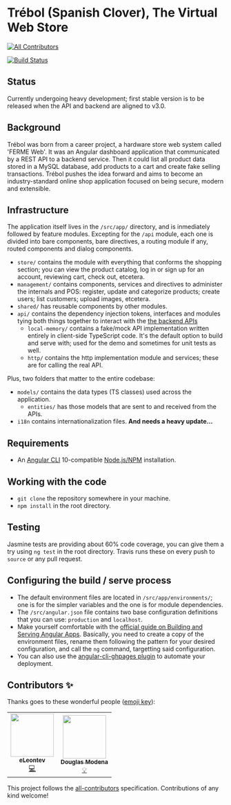 # Trébol (Spanish Clover), The Virtual Web Store
<!-- ALL-CONTRIBUTORS-BADGE:START - Do not remove or modify this section -->
[![All Contributors](https://img.shields.io/badge/all_contributors-2-orange.svg?style=flat-square)](#contributors-)
<!-- ALL-CONTRIBUTORS-BADGE:END -->
[![Build Status](https://travis-ci.com/trebol-ecommerce/trebol-ng.svg?branch=source)](https://travis-ci.com/trebol-ecommerce/trebol-ng)

## Status

Currently undergoing heavy development; first stable version is to be released when the API and backend are aligned to v3.0.

## Background

Trébol was born from a career project, a hardware store web system called 'FERME Web'. It was an Angular dashboard application that communicated by a REST API to a backend service. Then it could list all product data stored in a MySQL database, add products to a cart and create fake selling transactions.
Trébol pushes the idea forward and aims to become an industry-standard online shop application focused on being secure, modern and extensible.

## Infrastructure

The application itself lives in the `/src/app/` directory, and is inmediately followed by feature modules. Excepting for the `/api` module, each one is divided into bare components, bare directives, a routing module if any, routed components and dialog components.
* `store/` contains the module with everything that conforms the shopping section; you can view the product catalog, log in or sign up for an account, reviewing cart, check out, etcetera.
* `management/` contains components, services and directives to administer the internals and POS: register, update and categorize products; create users; list customers; upload images, etcetera.
* `shared/` has reusable components by other modules.
* `api/` contains the dependency injection tokens, interfaces and modules tying both things together to interact with the [the backend APIs](https://github.com/trebol-ecommerce/trebol-api)
  * `local-memory/` contains a fake/mock API implementation written entirely in client-side TypeScript code. It's the default option to build and serve with; used for the demo and sometimes for unit tests as well.
  * `http/` contains the http implementation module and services; these are for calling the real API.

Plus, two folders that matter to the entire codebase:
* `models/` contains the data types (TS classes) used across the application.
  * `entities/` has those models that are sent to and received from the APIs.
* `i18n` contains internationalization files. **And needs a heavy update...**

## Requirements

* An [Angular CLI](https://cli.angular.io/) 10-compatible [Node.js/NPM](https://nodejs.org/) installation.

## Working with the code

* `git clone` the repository somewhere in your machine.
* `npm install` in the root directory.

## Testing

Jasmine tests are providing about 60% code coverage, you can give them a try using `ng test` in the root directory. Travis runs these on every push to `source` or any pull request.

## Configuring the build / serve process

* The default environment files are located in `/src/app/environments/`; one is for the simpler variables and the one is for module dependencies.
* The `/src/angular.json` file contains two base configuration definitions that you can use: `production` and `localhost`.
* Make yourself comfortable with the [official guide on Building and Serving Angular Apps](https://angular.io/guide/build). Basically, you need to create a copy of the environment files, rename them following the pattern for your desired configuration, and call the `ng` command, targetting said configuration.
* You can also use the [angular-cli-ghpages plugin](https://github.com/angular-schule/angular-cli-ghpages#options) to automate your deployment.

## Contributors ✨

Thanks goes to these wonderful people ([emoji key](https://allcontributors.org/docs/en/emoji-key)):

<!-- ALL-CONTRIBUTORS-LIST:START - Do not remove or modify this section -->
<!-- prettier-ignore-start -->
<!-- markdownlint-disable -->
<table>
  <tr>
    <td align="center"><a href="https://github.com/eLeontev"><img src="https://avatars1.githubusercontent.com/u/15786916?v=4" width="100px;" alt=""/><br /><sub><b>eLeontev</b></sub></a><br /><a href="https://github.com/bglamadrid/trebol-ng/commits?author=eLeontev" title="Code">💻</a></td>
    <td align="center"><a href="https://github.com/dmodena"><img src="https://avatars3.githubusercontent.com/u/11446011?v=4" width="100px;" alt=""/><br /><sub><b>Douglas Modena</b></sub></a><br /><a href="#example-dmodena" title="Examples">💡</a></td>
  </tr>
</table>

<!-- markdownlint-enable -->
<!-- prettier-ignore-end -->
<!-- ALL-CONTRIBUTORS-LIST:END -->

This project follows the [all-contributors](https://github.com/all-contributors/all-contributors) specification. Contributions of any kind welcome!
